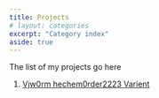```yaml
---
title: Projects
# layout: categories
excerpt: "Category index"
aside: true
---
```



The list of my projects go here 

1. [Vjw0rm hechem0rder2223 Varient](https://github.com/fatemehNe/fatemehNe.github.io/blob/main/Vjw0rm_hechem0rder2223_Varient.md)



